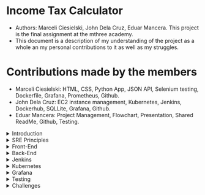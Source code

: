 # Income Tax Calculator

- Authors: Marceli Ciesielski, John Dela Cruz, Eduar Mancera. This project is the final assignment at the mthree academy.
- This document is a description of my understanding of the project as a whole an my personal contributions to it as well as my struggles.
  
# Contributions made by the members

- Marceli Ciesielski: HTML, CSS, Python App, JSON API, Selenium testing, Dockerfile, Grafana, Prometheus, Github. 
- John Dela Cruz: EC2 instance management, Kubernetes, Jenkins, Dockerhub, SQLLite, Grafana, Github. 
- Eduar Mancera: Project Management, Flowchart, Presentation, Shared ReadMe, Github, Testing.

<details>
  <summary>Introduction</summary>

  - The app itself is fairly strightforward, it only asks the user for their *first name*, *last name*, *income* and *expenses*. The user is getting calculated their taxes once they press the button *Calculate Tax*
  - Once the calculations are made, all the data is save in a SQLite database.
  - This app is being containerized using Docker. Clusterized using Jenkins to deploy it to a Kubernetes cluster and monitored in a dashboard created with Grafana and Prometheus
### The following picture is a representation of the flow the app follows.
![Screenshot_2024-09-03_at_12 38 13-removebg-preview](https://github.com/user-attachments/assets/25f5bc44-526e-4e1d-a2f7-0f0792574b64)

</details>

<details>
  <summary>SRE Principles</summary>

  1. *Embracing risks:* We decided to go for a cost effective approach due to we're paying for AWS.
  2. *Service Level Objectives (SLO):* We didn't meassure the SLO, we did try to optimize the budget features development.
  3. *Eliminate Toil:* This app's pipeline was completely automated. (Jenkins)
  4. *Monitoring distributed sytems:* Systems are being monitored with the help of Grafana and Prometheus.
  5. *Automation:* Automations were carry out with Jenkins. Also, the app is being monitored in real-time.
  6. *Release engineering:* We've used Git and Github to have version control, branching and tasks management.
  7. *Simplicity:* The app is fairly straightforward, besides we're paying for the AWS services, so we tried to keep it as simple as possible.
</details>

<details>
  <summary>Front-End</summary>

  The Front-End of the app is composed of 2 HTML files and 1 CSS file to provide the HTML files of some style. You can see  how the UI looks like in the following picture.
  <img width="430" alt="app ui" src="https://github.com/user-attachments/assets/016d688b-16c9-4850-975e-743c2de017b7">

</details>

<details>
  <summary>Back-End</summary>

  The Back-End of the app is composed of 4 python functions.
  - *inid_db():* This method is the one in charge of initialize the database and create the only table of our database. See code block.
  
  ```
    # Database initialization
    def init_db():
    conn = sqlite3.connect('database.db')
    cursor = conn.cursor()
    cursor.execute('''
        CREATE TABLE IF NOT EXISTS users (
            id INTEGER PRIMARY KEY AUTOINCREMENT,
            first_name TEXT NOT NULL,
            last_name TEXT NOT NULL,
            gross_income REAL NOT NULL,
            expenses REAL NOT NULL,
            net_income REAL NOT NULL
        )
    ''')
    conn.commit()
    conn.close()
  ```
  - *index():* This function is pretty simple, as its only function is to render the index.html file. see code block.

  - ```
      def index():
        return render_template('index.html')
    ```

    - *Calculate():* This function captures the user's input and checks them, then makes the taxes calculations to finally insert these into the database. See code block.
   
    - ```
      def calculate():
        try:
          first_name = escape(request.form["first_name"])
          last_name = escape(request.form["last_name"])
          gross_income = float(request.form['income'])
          expenses = float(request.form['expenses'])
          net_income = gross_income - expenses
  
          # Tax calculation logic
          if net_income <= 12750:
              tax = 0
          elif net_income <= 50270:
              tax = (net_income - 12750) * 0.2
          elif net_income <= 125140:
              tax = (50270 - 12750) * 0.2 + (net_income - 50270) * 0.4
          else:
              tax = (50270 - 12750) * 0.2 + (125140 - 50270) * 0.4 + (net_income - 125140) * 0.45
  
          net_income = net_income-tax
  
          # Save the data to the database
          conn = sqlite3.connect('database.db')
          cursor = conn.cursor()
          cursor.execute('''
              INSERT INTO users (first_name, last_name, gross_income, expenses, net_income)
              VALUES (?, ?, ?, ?, ?)
          ''', (first_name, last_name, gross_income, expenses, net_income))
          conn.commit()
          conn.close()
  
          return render_template('result.html', income=gross_income, expenses=expenses, tax=tax, first_name=first_name, last_name=last_name)
        except ValueError:
          return "Please enter a valid number for income."
      ```
      - *get_data():* This function gets the data from the database and shows it in JSON format. See code block.
      ```

      def get_data():
        conn = sqlite3.connect('database.db')
        cursor = conn.cursor()
        cursor.execute('SELECT * FROM users')
        rows = cursor.fetchall()
        conn.close()
    
        # Convert the rows to a list of dictionaries
        data = []
        for row in rows:
            data.append({
                "id": row[0],
                "first_name": row[1],
                "last_name": row[2],
                "gross_income": row[3],
                "expenses": row[4],
                "net_income": row[5]
            })
    
        return jsonify(data)
      ```
</details>

<details>
  <summary>Jenkins</summary>

  Our jenkins file is compose of 3 stages:
  1. Build Docker Image:On this stage we make sure we're at the right folder `python_scripts` to then create the docker image, named `my-docker-image` (see the code block)
  ```
      // Docker build stage
      stage('Build Docker Image') {
      steps {
          script {
              sh '''
              echo "Building Docker image..."
              pwd
              cd /
              pwd
              cd home/ubuntu/python_scripts
              pwd
              docker build -t my-docker-image .
              '''
            }
        }
      }
  ```

2. Docker Push Image: On this stage, the docker image that just been created, is pushed to the Docker Hub. (see code block)
```
  // Docker push stage
  stage('Push Docker Image') {
      steps {
          script {
              sh '''
              echo "Pushing Docker image to Docker Hub..."
              docker tag my-docker-image kenneth1521412/my-docker-image
              docker push kenneth1521412/my-docker-image:latest
              '''
          }
      }
  }
```

3. Kubernetes Deployment Stage: On this stage the docker image is deployed on a Kubernetes cluster with the help of course of the configuration files `deployment.yaml` and `service.yaml` (see code block)
```
    // Kubernetes deployment stages
    stage('Starting Minikube') {
      steps {
          script {
              sh '''
              echo "Starting Minikube..."
              minikube delete || true
              minikube start
              minikube status
              
              echo "Deploying to Kubernetes..."
              cd /
              pwd
              cd home/ubuntu/minikube
              pwd
              kubectl apply -f deployment.yaml
              kubectl apply -f service.yaml
              kubectl get pods
              kubectl get services
              '''
            }
        }
    }
  ```
</details>

<details>
  <summary>Kubernetes</summary>

  The app is deployed in a Kubernetes cluster, providing a namespace which is going to be used later on by Grafana and Prometheus dashboard. This is defined in the following configuration files.
  . deployment.yaml
  ```

    apiVersion: apps/v1
    kind: Deployment
    metadata:
      name: flask-app
    spec:
      replicas: 1
      selector:
        matchLabels:
          app: flask-app
      template:
        metadata:
          labels:
            app: flask-app
        spec:
          containers:
          - name: flask-container
            image: kenneth1521412/my-docker-image
            ports:
            - containerPort: 5000
  ```

  . service.yaml
  ```

    apiVersion: v1
    kind: Service
    metadata:
      name: app-service
    spec:
      type: NodePort
      selector:
        app: flask-app
      ports:
        - protocol: TCP
          port: 80
          targetPort: 5000
          nodePort: 30236  # You can specify this port or allow Kubernetes to choose one in the 30000-32767 range
  ```
</details>

<details>
  <summary>Grafana</summary>
  
  The app is being monitored in real-time through a Grafana dashboard, on this dashboard, we're watching the following indicators.
  - Instance temperature.
  - Network usage.
  - Number of times the network has dropped.
  - Information save in the database.
  - CPU usage.

The following picture is being taken of this dashboard.
  
  ![dashbboard](https://github.com/user-attachments/assets/d5c71fc4-9cd5-42a8-8696-464c68f98a06)
</details>

<details>
  <summary>Testing</summary>

  The testing was implemented with the help of selenium. This file contains 3 functions:
  - *setUp(self):* On this function the web browser driver is initialized
  - *test_functionality(self):* On this function the columns are found and filled up.
  - *setUp(self):* This is the function used to do the cleaning and close the browser opened during test.

  On the following code block, you can see the way testing has been implemented.
  ```

   def setUp(self):
        # Properly initialize ChromeDriver
        service = Service(ChromeDriverManager().install())
        self.driver = webdriver.Chrome(service=service)
        self.driver.get("http://16.171.20.149:5000")  # Update with your actual Docker container port

    def test_functionality(self):
        driver = self.driver
        #Wait a moment for the page to load
        time.sleep(2)
        
        # Find fields
        first_name_field = driver.find_element("name", "first_name")
        last_name_field = driver.find_element("name", "last_name")
        income_field = driver.find_element("name", "income")
        expenses_field = driver.find_element("name", "expenses")
        submit_button = driver.find_element(By.XPATH, "//button[text()='Calculate Tax']")
        
        # Fill fields and submit
        first_name_field.send_keys("Marceli")
        last_name_field.send_keys("Ciesielski")
        income_field.send_keys("27000")
        expenses_field.send_keys("2000")
        submit_button.click()
        
        # Wait a moment for the page to load
        time.sleep(1)
        
        # Check if the output is fine
        self.assertIn("Tax Calculation Result", driver.page_source)

      def tearDown(self):
        self.driver.quit()
  ```
</details>

<details>
  <summary> Challenges </summary>
  
  Along with the development, we encounter numerous challenges:
  
  - EC2 instance limitation: Running AWS free instances didn't allow us to run multiple and heavy services like Kubernetes, Docker and Jenkins. So that we had to make a choicee
    1. To have differences instances to host these services.
    2. To pay for a more powerful instance to host all the services in the same instance.
      - After a team meeting, we decided to go with paid option, trying to optimize the time this instance was running.
  - Deploying Docker on minikube
    - On the process of deploying, we came to realization that minikube's configuration gets images from DockerHub, so Jenkins had to be configure to deploy images on DockerHub and not locally as we initially planned.
  - Grafana JSON format.
    - Due to Grafana's format wasn't matching wiht our JSON API's format, we had to manually transform the data to make it accesible on the dashboard.
  - GitHub limitation with large files.
    - Due to our Kubernetes setup had large files needed to run our app and these files could not be upload to GitHub, we had to leave the configuration to the user. We provide the service and deployment files though.
  - AWS EC2 Security groups.
    - By default and for security reasons, AWS instances don't have enabled many of the ports we needed to use, so we had to enable the traffic for those ourselves.
</details>


